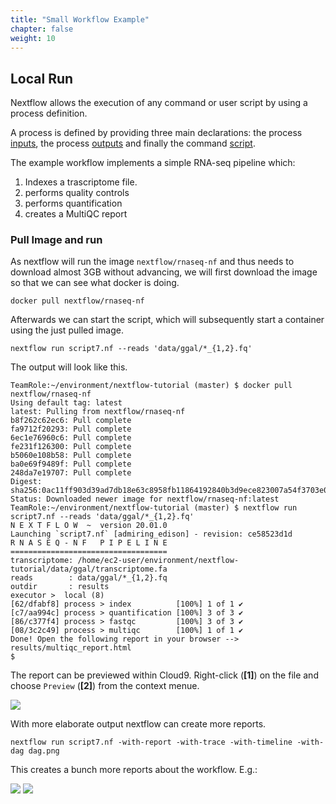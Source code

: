 ```yaml
---
title: "Small Workflow Example"
chapter: false
weight: 10
---
```


## Local Run


Nextflow allows the execution of any command or user script by using a process definition.

A process is defined by providing three main declarations: the process [inputs](https://www.nextflow.io/docs/latest/process.html#inputs), the process [outputs](https://www.nextflow.io/docs/latest/process.html#outputs) and finally the command [script](https://www.nextflow.io/docs/latest/process.html#script).

The example workflow implements a simple RNA-seq pipeline which:

   1. Indexes a trascriptome file.
   2. performs quality controls
   3. performs quantification
   4. creates a MultiQC report


### Pull Image and run

As nextflow will run the image `nextflow/rnaseq-nf` and thus needs to download almost 3GB without advancing, we will first download the image so that we can see what docker is doing.
```
docker pull nextflow/rnaseq-nf
```

Afterwards we can start the script, which will subsequently start a container using the just pulled image.

```
nextflow run script7.nf --reads 'data/ggal/*_{1,2}.fq'
```

The output will look like this.

```
TeamRole:~/environment/nextflow-tutorial (master) $ docker pull nextflow/rnaseq-nf
Using default tag: latest
latest: Pulling from nextflow/rnaseq-nf
b8f262c62ec6: Pull complete 
fa9712f20293: Pull complete 
6ec1e76960c6: Pull complete 
fe231f126300: Pull complete 
b5060e108b58: Pull complete 
ba0e69f9489f: Pull complete 
248da7e19707: Pull complete 
Digest: sha256:0ac11ff903d39ad7db18e63c8958fb11864192840b3d9ece823007a54f3703e0
Status: Downloaded newer image for nextflow/rnaseq-nf:latest
TeamRole:~/environment/nextflow-tutorial (master) $ nextflow run script7.nf --reads 'data/ggal/*_{1,2}.fq'
N E X T F L O W  ~  version 20.01.0
Launching `script7.nf` [admiring_edison] - revision: ce58523d1d
R N A S E Q - N F   P I P E L I N E    
===================================
transcriptome: /home/ec2-user/environment/nextflow-tutorial/data/ggal/transcriptome.fa
reads        : data/ggal/*_{1,2}.fq
outdir       : results
executor >  local (8)
[62/dfabf8] process > index          [100%] 1 of 1 ✔
[c7/aa994c] process > quantification [100%] 3 of 3 ✔
[86/c377f4] process > fastqc         [100%] 3 of 3 ✔
[08/3c2c49] process > multiqc        [100%] 1 of 1 ✔
Done! Open the following report in your browser --> results/multiqc_report.html
$ 
```

The report can be previewed within Cloud9. Right-click (**[1]**) on the file and choose `Preview` (**[2]**) from the context menue.

![](/images/nextflow-on-aws-batch/nextflow101/multiqc_report.png)


With more elaborate output nextflow can create more reports.

```
nextflow run script7.nf -with-report -with-trace -with-timeline -with-dag dag.png 
```

This creates a bunch more reports about the workflow. E.g.:

![](/images/nextflow-on-aws-batch/nextflow101/dag.png) 
![](/images/nextflow-on-aws-batch/nextflow101/timeline.png) 
